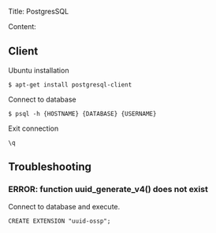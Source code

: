 Title: PostgresSQL

Content:

## Client

Ubuntu installation
```
$ apt-get install postgresql-client
```

Connect to database
```
$ psql -h {HOSTNAME} {DATABASE} {USERNAME}
```

Exit connection
```
\q
```

## Troubleshooting

### ERROR: function uuid_generate_v4() does not exist

Connect to database and execute.
```
CREATE EXTENSION "uuid-ossp";
```

